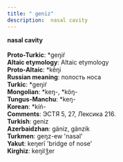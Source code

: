 ```yaml
---
title: " geniz"
description:  nasal cavity
---
```

<strong> nasal cavity</strong><br><br>
<strong>Proto-Turkic</strong>:  *geŋiŕ<br>
<strong>Altaic etymology</strong>:  Altaic etymology<br>
<strong> Proto-Altaic</strong>:  *kĕ̀ŋi<br>
<strong>Russian meaning</strong>:  полость носа<br>
<strong>Turkic</strong>:  *geŋiŕ<br>
<strong>Mongolian</strong>:  *keŋ-, *köŋ-<br>
<strong>Tungus-Manchu</strong>:  *keŋ-<br>
<strong>Korean</strong>:  *kíń-<br>
<strong>Comments</strong>:  ЭСТЯ 5, 27, Лексика 216.<br>
<strong>Turkish</strong>:  geniz<br>
<strong>Azerbaidzhan</strong>:  gäniz, gänzik<br>
<strong>Turkmen</strong>:  geŋz-ew 'nasal'<br>
<strong>Yakut</strong>:  keŋerī 'bridge of nose'<br>
<strong>Kirghiz</strong>:  keŋilǯer<br>


